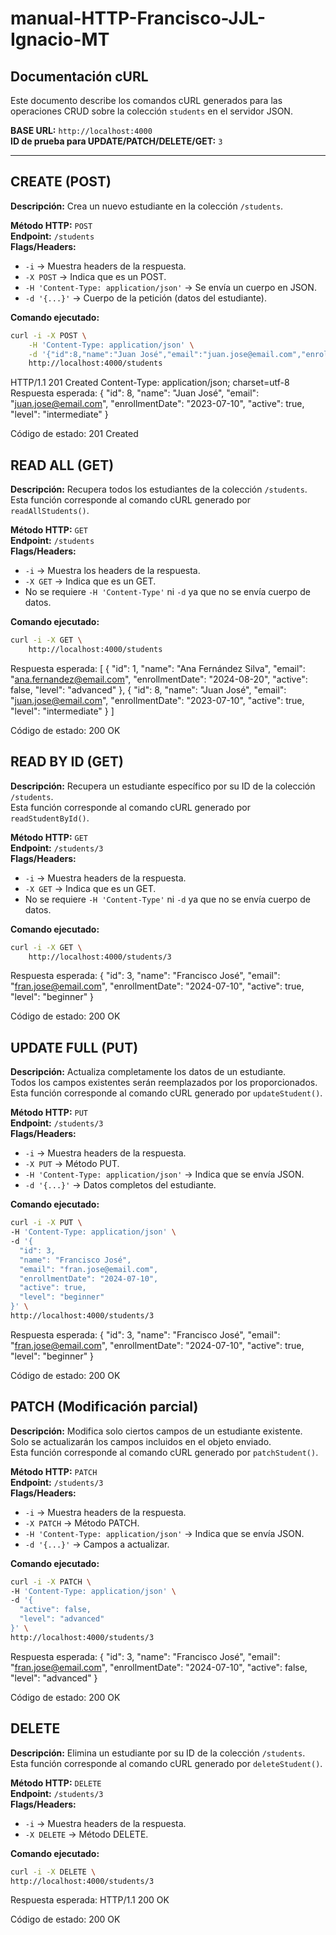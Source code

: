 # manual-HTTP-Francisco-JJL-Ignacio-MT

## Documentación cURL

Este documento describe los comandos cURL generados para las operaciones CRUD sobre la colección `students` en el servidor JSON.

**BASE URL:** `http://localhost:4000`  
**ID de prueba para UPDATE/PATCH/DELETE/GET:** `3`  

---

## CREATE (POST)

**Descripción:** Crea un nuevo estudiante en la colección `/students`.  

**Método HTTP:** `POST`  
**Endpoint:** `/students`  
**Flags/Headers:**
- `-i` → Muestra headers de la respuesta.
- `-X POST` → Indica que es un POST.
- `-H 'Content-Type: application/json'` → Se envía un cuerpo en JSON.
- `-d '{...}'` → Cuerpo de la petición (datos del estudiante).  

**Comando ejecutado:**

```bash
curl -i -X POST \
    -H 'Content-Type: application/json' \
    -d '{"id":8,"name":"Juan José","email":"juan.jose@email.com","enrollmentDate":"2023-07-10","active":true,"level":"intermediate"}' \
    http://localhost:4000/students
```

HTTP/1.1 201 Created
Content-Type: application/json; charset=utf-8
Respuesta esperada:
{
  "id": 8,
  "name": "Juan José",
  "email": "juan.jose@email.com",
  "enrollmentDate": "2023-07-10",
  "active": true,
  "level": "intermediate"
}

Código de estado: 201 Created


## READ ALL (GET)

**Descripción:** Recupera todos los estudiantes de la colección `/students`.  
Esta función corresponde al comando cURL generado por `readAllStudents()`.

**Método HTTP:** `GET`  
**Endpoint:** `/students`  
**Flags/Headers:**
- `-i` → Muestra los headers de la respuesta.
- `-X GET` → Indica que es un GET.
- No se requiere `-H 'Content-Type'` ni `-d` ya que no se envía cuerpo de datos.

**Comando ejecutado:**

```bash
curl -i -X GET \
    http://localhost:4000/students
```
Respuesta esperada:
[
  {
    "id": 1,
    "name": "Ana Fernández Silva",
    "email": "ana.fernandez@email.com",
    "enrollmentDate": "2024-08-20",
    "active": false,
    "level": "advanced"
  },
  {
    "id": 8,
    "name": "Juan José",
    "email": "juan.jose@email.com",
    "enrollmentDate": "2023-07-10",
    "active": true,
    "level": "intermediate"
  }
]

Código de estado: 200 OK

## READ BY ID (GET)

**Descripción:** Recupera un estudiante específico por su ID de la colección `/students`.  
Esta función corresponde al comando cURL generado por `readStudentById()`.

**Método HTTP:** `GET`  
**Endpoint:** `/students/3`  
**Flags/Headers:**
- `-i` → Muestra headers de la respuesta.
- `-X GET` → Indica que es un GET.
- No se requiere `-H 'Content-Type'` ni `-d` ya que no se envía cuerpo de datos.

**Comando ejecutado:**

```bash
curl -i -X GET \
    http://localhost:4000/students/3
```
Respuesta esperada:
{
  "id": 3,
  "name": "Francisco José",
  "email": "fran.jose@email.com",
  "enrollmentDate": "2024-07-10",
  "active": true,
  "level": "beginner"
}

Código de estado: 200 OK

## UPDATE FULL (PUT)

**Descripción:** Actualiza completamente los datos de un estudiante.  
Todos los campos existentes serán reemplazados por los proporcionados.  
Esta función corresponde al comando cURL generado por `updateStudent()`.

**Método HTTP:** `PUT`  
**Endpoint:** `/students/3`  
**Flags/Headers:**
- `-i` → Muestra headers de la respuesta.
- `-X PUT` → Método PUT.
- `-H 'Content-Type: application/json'` → Indica que se envía JSON.
- `-d '{...}'` → Datos completos del estudiante.

**Comando ejecutado:**

```bash
curl -i -X PUT \
-H 'Content-Type: application/json' \
-d '{
  "id": 3,
  "name": "Francisco José",
  "email": "fran.jose@email.com",
  "enrollmentDate": "2024-07-10",
  "active": true,
  "level": "beginner"
}' \
http://localhost:4000/students/3
```

Respuesta esperada:
{
  "id": 3,
  "name": "Francisco José",
  "email": "fran.jose@email.com",
  "enrollmentDate": "2024-07-10",
  "active": true,
  "level": "beginner"
}

Código de estado: 200 OK

## PATCH (Modificación parcial)

**Descripción:** Modifica solo ciertos campos de un estudiante existente.  
Solo se actualizarán los campos incluidos en el objeto enviado.  
Esta función corresponde al comando cURL generado por `patchStudent()`.

**Método HTTP:** `PATCH`  
**Endpoint:** `/students/3`  
**Flags/Headers:**
- `-i` → Muestra headers de la respuesta.
- `-X PATCH` → Método PATCH.
- `-H 'Content-Type: application/json'` → Indica que se envía JSON.
- `-d '{...}'` → Campos a actualizar.

**Comando ejecutado:**

```bash
curl -i -X PATCH \
-H 'Content-Type: application/json' \
-d '{
  "active": false,
  "level": "advanced"
}' \
http://localhost:4000/students/3
```

Respuesta esperada:
{
  "id": 3,
  "name": "Francisco José",
  "email": "fran.jose@email.com",
  "enrollmentDate": "2024-07-10",
  "active": false,
  "level": "advanced"
}

Código de estado: 200 OK

## DELETE

**Descripción:** Elimina un estudiante por su ID de la colección `/students`.  
Esta función corresponde al comando cURL generado por `deleteStudent()`.

**Método HTTP:** `DELETE`  
**Endpoint:** `/students/3`  
**Flags/Headers:**
- `-i` → Muestra headers de la respuesta.
- `-X DELETE` → Método DELETE.

**Comando ejecutado:**

```bash
curl -i -X DELETE \
http://localhost:4000/students/3
```
Respuesta esperada:
HTTP/1.1 200 OK

Código de estado: 200 OK
